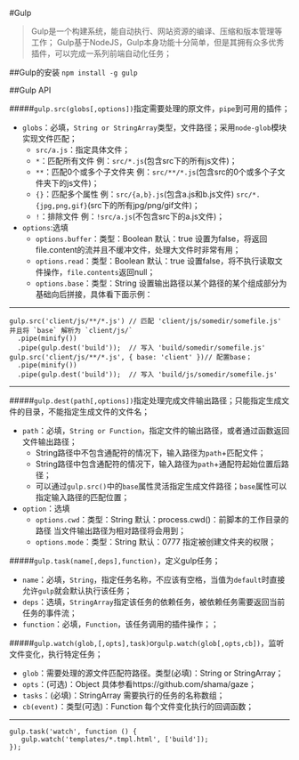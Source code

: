 #Gulp
> Gulp是一个构建系统，能自动执行、网站资源的编译、压缩和版本管理等工作；
> Gulp基于NodeJS，Gulp本身功能十分简单，但是其拥有众多优秀插件，可以完成一系列前端自动化任务；

##Gulp的安装 `npm install -g gulp`

##Gulp API

#####`gulp.src(globs[,options])`指定需要处理的原文件，`pipe`到可用的插件；
* `globs`：必填，`String or StringArray`类型，文件路径；采用`node-glob`模块实现文件匹配；
	+ `src/a.js`：指定具体文件；
	+ `*`：匹配所有文件    例：`src/*.js`(包含src下的所有js文件)；
	+ `**`：匹配0个或多个子文件夹    例：`src/**/*.js`(包含src的0个或多个子文件夹下的js文件)；
	+ `{}`：匹配多个属性    例：`src/{a,b}.js`(包含a.js和b.js文件)  `src/*.{jpg,png,gif}`(src下的所有jpg/png/gif文件)；
	+ `!`：排除文件    例：`!src/a.js`(不包含src下的a.js文件)；
* `options`:选填
	+ `options.buffer`：类型：Boolean 默认：true 设置为false，将返回file.content的流并且不缓冲文件，处理大文件时非常有用；
	+ `options.read`：类型：Boolean  默认：true 设置false，将不执行读取文件操作，`file.contents`返回null；
	+ `options.base`：类型：String  设置输出路径以某个路径的某个组成部分为基础向后拼接，具体看下面示例：
		
---
	gulp.src('client/js/**/*.js') // 匹配 'client/js/somedir/somefile.js' 并且将 `base` 解析为 `client/js/`
	  .pipe(minify())
	  .pipe(gulp.dest('build'));  // 写入 'build/somedir/somefile.js'
	gulp.src('client/js/**/*.js', { base: 'client' })// 配置base；
	  .pipe(minify())
	  .pipe(gulp.dest('build'));  // 写入 'build/js/somedir/somefile.js'
---	


#####`gulp.dest(path[,options])`指定处理完成文件输出路径；只能指定生成文件的目录，不能指定生成文件的文件名；
* `path`：必填，`String or Function`，指定文件的输出路径，或者通过函数返回文件输出路径；
	- String路径中不包含通配符的情况下，输入路径为`path`+匹配文件；
	- String路径中包含通配符的情况下，输入路径为`path`+通配符起始位置后路径；
	- 可以通过`gulp.src()`中的`base`属性灵活指定生成文件路径；`base`属性可以指定输入路径的匹配位置；
* `option`：选填
	- `options.cwd`：类型：String  默认：process.cwd()：前脚本的工作目录的路径 当文件输出路径为相对路径将会用到；
	- `options.mode`：类型：String  默认：0777 指定被创建文件夹的权限；


#####`gulp.task(name[,deps],function)`，定义gulp任务；
* `name`：必填，`String`，指定任务名称，不应该有空格，当值为`default`时直接允许`gulp`就会默认执行该任务；
* `deps`：选填，`StringArray`指定该任务的依赖任务，被依赖任务需要返回当前任务的事件流；
* `function`：必填，`Function`，该任务调用的插件操作；；

#####`gulp.watch(glob,[,opts],task)`or`gulp.watch(glob[,opts,cb])`，监听文件变化，执行特定任务；
* `glob`：需要处理的源文件匹配符路径。类型(必填)：String or StringArray；
* `opts`：(可选)：Object 具体参看https://github.com/shama/gaze；
* `tasks`：(必填)：StringArray 需要执行的任务的名称数组；
* `cb(event)`：类型(可选)：Function 每个文件变化执行的回调函数；

---
	gulp.task('watch', function () {
	   gulp.watch('templates/*.tmpl.html', ['build']);
	});


